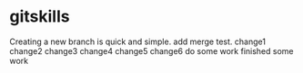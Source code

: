 # gitskills
Creating a new branch is quick and simple.
add merge test.
change1
change2
change3
change4
change5
change6
do some work
finished some work

